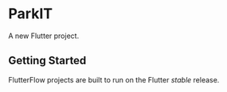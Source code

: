 # ParkIT

A new Flutter project.

## Getting Started

FlutterFlow projects are built to run on the Flutter _stable_ release.
